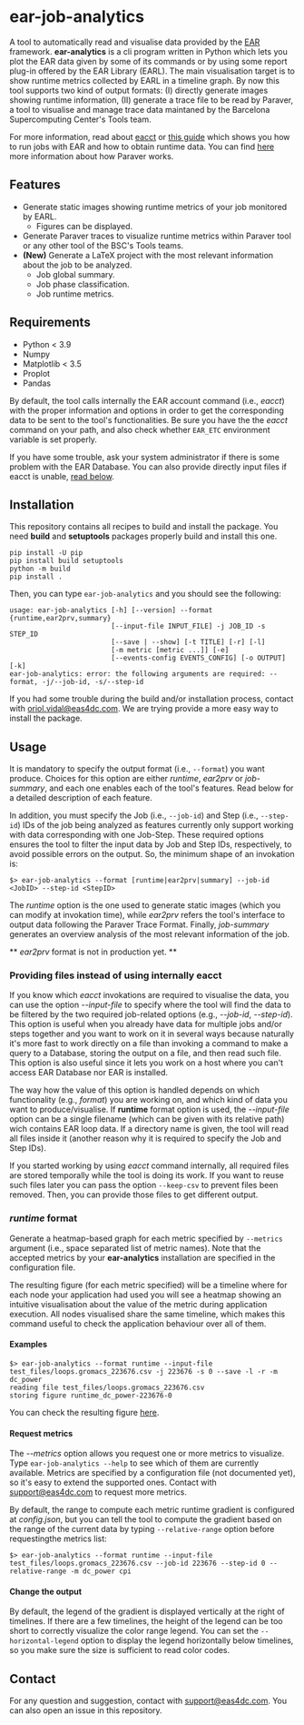 # ear-job-analytics

A tool to automatically read and visualise data provided by the [EAR](https://gitlab.bsc.es/ear_team/ear/-/wikis/home) framework.
**ear-analytics** is a cli program written in Python which lets you plot the EAR data given by some of its commands or by using some report plug-in offered by the EAR Library (EARL).
The main visualisation target is to show runtime metrics collected by EARL in a timeline graph.
By now this tool supports two kind of output formats: (I) directly generate images showing runtime information, (II) generate a trace file to be read by Paraver, a tool to visualise and manage trace data maintaned by the Barcelona Supercomputing Center's Tools team.

For more information, read about [eacct](https://gitlab.bsc.es/ear_team/ear/-/wikis/Commands#energy-account-eacct) or [this guide](https://gitlab.bsc.es/ear_team/ear/-/wikis/User%20guide#running-jobs-with-ear) which shows you how to run jobs with EAR and how to obtain runtime data.
You can find [here](https://tools.bsc.es/paraver) more information about how Paraver works.

## Features

- Generate static images showing runtime metrics of your job monitored by EARL.
    - Figures can be displayed.
- Generate Paraver traces to visualize runtime metrics within Paraver tool or any other tool of the BSC's Tools teams.
- **(New)** Generate a LaTeX project with the most relevant information about the job to be analyzed.
    - Job global summary.
    - Job phase classification.
    - Job runtime metrics.

## Requirements

- Python < 3.9
- Numpy
- Matplotlib < 3.5
- Proplot
- Pandas

By default, the tool calls internally the EAR account command (i.e., *eacct*) with the proper information and options in order to get the corresponding data to be sent to the tool's functionalities.
Be sure you have the the *eacct* command on your path, and also check whether `EAR_ETC` environment variable is set properly.

If you have some trouble, ask your system administrator if there is some problem with the EAR Database.
You can also provide directly input files if eacct is unable, [read below](providing-files-instead-of-using-internally-eacct). 

## Installation

This repository contains all recipes to build and install the package.
You need **build** and **setuptools** packages properly build and install this one.

```
pip install -U pip
pip install build setuptools
python -m build
pip install .
```

Then, you can type `ear-job-analytics` and you should see the following:

```
usage: ear-job-analytics [-h] [--version] --format {runtime,ear2prv,summary}
                         [--input-file INPUT_FILE] -j JOB_ID -s STEP_ID
                         [--save | --show] [-t TITLE] [-r] [-l]
                         [-m metric [metric ...]] [-e]
                         [--events-config EVENTS_CONFIG] [-o OUTPUT] [-k]
ear-job-analytics: error: the following arguments are required: --format, -j/--job-id, -s/--step-id
```

If you had some trouble during the build and/or installation process, contact with oriol.vidal@eas4dc.com.
We are trying provide a more easy way to install the package.

## Usage

It is mandatory to specify the output format (i.e., `--format`) you want produce.
Choices for this option are either *runtime*, *ear2prv* or *job-summary*, and each one enables each of the tool's features.
Read below for a detailed description of each feature.

In addition, you must specify the Job (i.e., `--job-id`) and Step (i.e., `--step-id`) IDs of the job being analyzed as features currently only support working with data corresponding with one Job-Step.
These required options ensures the tool to filter the input data by Job and Step IDs, respectively, to avoid possible errors on the output.
So, the minimum shape of an invokation is:

```
$> ear-job-analytics --format [runtime|ear2prv|summary] --job-id <JobID> --step-id <StepID>
```

The *runtime* option is the one used to generate static images (which you can modify at invokation time), while *ear2prv* refers the tool's interface to output data following the Paraver Trace Format.
Finally, *job-summary* generates an overview analysis of the most relevant information of the job.

** _ear2prv_ format is not in production yet. **

### Providing files instead of using internally eacct

If you know which *eacct* invokations are required to visualise the data, you can use the option *--input-file* to specify where the tool will find the data to be filtered by the two required job-related options (e.g., *--job-id*, *--step-id*).
This option is useful when you already have data for multiple jobs and/or steps together and you want to work on it in several ways because naturally it's more fast to work directly on a file than invoking a command to make a query to a Database, storing the output on a file, and then read such file.
This option is also useful since it lets you work on a host where you can't access EAR Database nor EAR is installed.

The way how the value of this option is handled depends on which functionality (e.g., *format*) you are working on, and which kind of data you want to produce/visualise.
If **runtime** format option is used, the *--input-file* option can be a single filename (which can be given with its relative path) wich contains EAR loop data.
If a directory name is given, the tool will read all files inside it (another reason why it is required to specify the Job and Step IDs).

If you started working by using *eacct* command internally, all required files are stored temporally while the tool is doing its work.
If you want to reuse such files later you can pass the option `--keep-csv` to prevent files been removed.
Then, you can provide those files to get different output.

### *runtime* format

Generate a heatmap-based graph for each metric specified by `--metrics` argument (i.e., space separated list of metric names).
Note that the accepted metrics by your **ear-analytics** installation are specified in the configuration file.

The resulting figure (for each metric specified) will be a timeline where for each node your application had used you will see a heatmap showing an intuitive visualisation about the value of the metric during application execution.
All nodes visualised share the same timeline, which makes this command useful to check the application behaviour over all of them.

#### Examples

```
$> ear-job-analytics --format runtime --input-file test_files/loops.gromacs_223676.csv -j 223676 -s 0 --save -l -r -m dc_power
reading file test_files/loops.gromacs_223676.csv
storing figure runtime_dc_power-223676-0
```

You can check the resulting figure [here](src/extra/examples/imgs/runtime_dc_power-223676-0.pdf).

#### Request metrics

The *--metrics* option allows you request one or more metrics to visualize.
Type `ear-job-analytics --help` to see which of them are currently available.
Metrics are specified by a configuration file (not documented yet), so it's easy to extend the supported ones.
Contact with support@eas4dc.com to request more metrics.

By default, the range to compute each metric runtime gradient is configured at *config.json*, but you can tell the tool to compute the gradient based on the range of the current data by typing `--relative-range` option before requestingthe metrics list:

```
$> ear-job-analytics --format runtime --input-file test_files/loops.gromacs_223676.csv --job-id 223676 --step-id 0 --relative-range -m dc_power cpi
```

#### Change the output

By default, the legend of the gradient is displayed vertically at the right of timelines.
If there are a few timelines, the height of the legend can be too short to correctly visualize the color range legend.
You can set the `--horizontal-legend` option to display the legend horizontally below timelines, so you make sure the size is sufficient to read color codes.

## Contact

For any question and suggestion, contact with support@eas4dc.com.
You can also open an issue in this repository.
